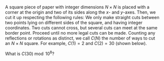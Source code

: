 A square piece of paper with integer dimensions $N \times N$ is placed with a corner at the origin and two of its sides along the $x$- and $y$-axes. Then, we cut it up respecting the following rules:
We only make straight cuts between two points lying on different sides of the square, and having integer coordinates.
Two cuts cannot cross, but several cuts can meet at the same border point.
Proceed until no more legal cuts can be made.
Counting any reflections or rotations as distinct, we call $C(N)$ the number of ways to cut an $N \times N$ square. For example, $C(1) = 2$ and $C(2) = 30$ (shown below).

What is $C(30) \bmod 10^8$?